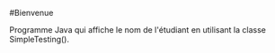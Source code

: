 #Bienvenue 

Programme Java qui affiche le nom de l'étudiant en utilisant la classe SimpleTesting().